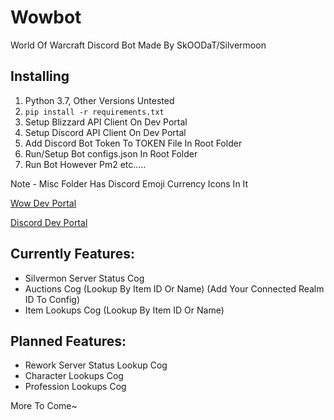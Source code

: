 # Wowbot

World Of Warcraft Discord Bot 
Made By SkOODaT/Silvermoon

## Installing

1. Python 3.7, Other Versions Untested
2. ```pip install -r requirements.txt```
3. Setup Blizzard API Client On Dev Portal
4. Setup Discord API Client On Dev Portal
5. Add Discord Bot Token To TOKEN File In Root Folder
6. Run/Setup Bot configs.json In Root Folder
7. Run Bot However Pm2 etc.....

Note - Misc Folder Has Discord Emoji Currency Icons In It

[Wow Dev Portal](https://develop.battle.net/documentation/world-of-warcraft)

[Discord Dev Portal](https://discord.com/developers/applications)

## Currently Features:
* Silvermon Server Status Cog
* Auctions Cog (Lookup By Item ID Or Name) (Add Your Connected Realm ID To Config)
* Item Lookups Cog (Lookup By Item ID Or Name)

## Planned Features: 
* Rework Server Status Lookup Cog
* Character Lookups Cog
* Profession Lookups Cog

More To Come~
